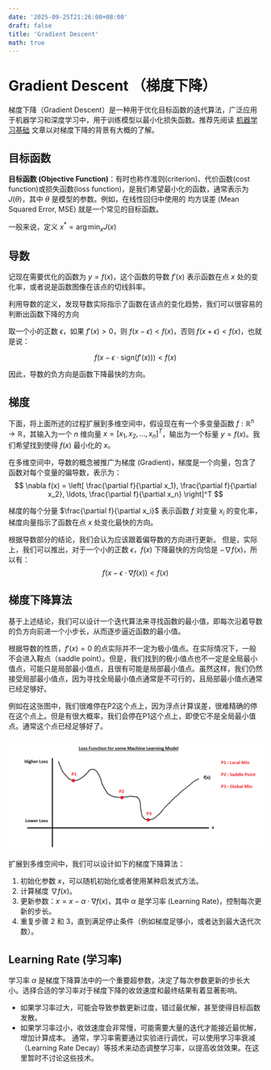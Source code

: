 ```yaml
---
date: '2025-09-25T21:26:00+08:00'
draft: false
title: 'Gradient Descent'
math: true
---
```


# Gradient Descent （梯度下降）

梯度下降（Gradient Descent）是一种用于优化目标函数的迭代算法，广泛应用于机器学习和深度学习中，用于训练模型以最小化损失函数。推荐先阅读 [机器学习基础](/machine-learning-basics) 文章以对梯度下降的背景有大概的了解。

## 目标函数

**目标函数 (Objective Function)**：有时也称作准则(criterion)、代价函数(cost function)或损失函数(loss function)，是我们希望最小化的函数，通常表示为 $J(\theta)$，其中 $\theta$ 是模型的参数。例如，在线性回归中使用的 均方误差 (Mean Squared Error, MSE) 就是一个常见的目标函数。

一般来说，定义 $x^* = \arg\min_{x} J(x)$

## 导数

记现在需要优化的函数为 $y = f(x)$，这个函数的导数 $f'(x)$ 表示函数在点 $x$ 处的变化率，或者说是函数图像在该点的切线斜率。

利用导数的定义，发现导数实际指示了函数在该点的变化趋势，我们可以很容易的判断出函数下降的方向

取一个小的正数 $\epsilon$，如果 $f'(x) > 0$，则 $f(x - \epsilon) < f(x)$，否则 $f(x + \epsilon) < f(x)$，也就是说：

$$
f(x -\epsilon\cdot \text{sign}(f'(x))) < f(x)
$$

因此，导数的负方向是函数下降最快的方向。

## 梯度

下面，将上面所述的过程扩展到多维空间中，假设现在有一个多变量函数 $f: \mathbb{R}^n \to \mathbb{R}$，其输入为一个 $n$ 维向量 $x = [x_1, x_2, \ldots, x_n]^T$，输出为一个标量 $y = f(x)$。我们希望找到使得 $f(x)$ 最小化的 $x$。

在多维空间中，导数的概念被推广为梯度 (Gradient)，梯度是一个向量，包含了函数对每个变量的偏导数，表示为：
$$
\nabla f(x) = \left[ \frac{\partial f}{\partial x_1}, \frac{\partial f}{\partial x_2}, \ldots, \frac{\partial f}{\partial x_n} \right]^T
$$

梯度的每个分量 $\frac{\partial f}{\partial x_i}$ 表示函数 $f$ 对变量 $x_i$ 的变化率，梯度向量指示了函数在点 $x$ 处变化最快的方向。

根据导数部分的结论，我们会认为应该跟着偏导数的方向进行更新。
但是，实际上，我们可以推出，对于一个小的正数 $\epsilon$，$f(x)$ 下降最快的方向恰是 $-\nabla f(x)$，所以有：
$$
f(x - \epsilon \cdot \nabla f(x)) < f(x)
$$

## 梯度下降算法

基于上述结论，我们可以设计一个迭代算法来寻找函数的最小值，即每次沿着导数的负方向前进一个小步长，从而逐步逼近函数的最小值。

根据导数的性质，$f'(x)=0$ 的点实际并不一定为极小值点。在实际情况下，一般不会进入鞍点（saddle point）。但是，我们找到的极小值点也不一定是全局最小值点，可能只是局部最小值点，且很有可能是局部最小值点。虽然这样，我们仍然接受局部最小值点，因为寻找全局最小值点通常是不可行的，且局部最小值点通常已经足够好。

例如在这张图中，我们很难停在P2这个点上，因为浮点计算误差，很难精确的停在这个点上。但是有很大概率，我们会停在P1这个点上，即使它不是全局最小值点。通常这个点已经足够好了。

![梯度下降示意图](1JjcQ.png)

扩展到多维空间中，我们可以设计如下的梯度下降算法：
1. 初始化参数 $x$，可以随机初始化或者使用某种启发式方法。
2. 计算梯度 $\nabla f(x)$。
3. 更新参数：$x = x - \alpha \cdot \nabla f(x)$，其中 $\alpha$ 是学习率 (Learning Rate)，控制每次更新的步长。
4. 重复步骤 2 和 3，直到满足停止条件（例如梯度足够小，或者达到最大迭代次数）。

## Learning Rate (学习率)
学习率 $\alpha$ 是梯度下降算法中的一个重要超参数，决定了每次参数更新的步长大小。选择合适的学习率对于梯度下降的收敛速度和最终结果有着显著影响。
- 如果学习率过大，可能会导致参数更新过度，错过最优解，甚至使得目标函数发散。
- 如果学习率过小，收敛速度会非常慢，可能需要大量的迭代才能接近最优解，增加计算成本。
通常，学习率需要通过实验进行调优，可以使用学习率衰减（Learning Rate Decay）等技术来动态调整学习率，以提高收敛效果。在这里暂时不讨论这些技术。